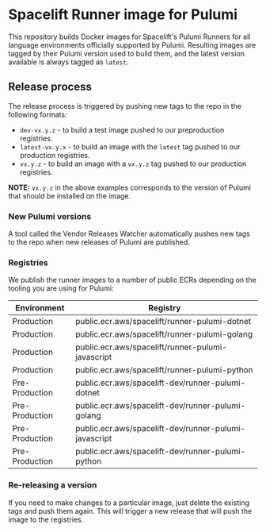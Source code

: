 # Spacelift Runner image for Pulumi

This repository builds Docker images for Spacelift's Pulumi Runners for all language environments officially supported by Pulumi. Resulting images are tagged by their Pulumi version used to build them, and the latest version available is always tagged as `latest`.

## Release process

The release process is triggered by pushing new tags to the repo in the following formats:

- `dev-vx.y.z` - to build a test image pushed to our preproduction registries.
- `latest-vx.y.x` - to build an image with the `latest` tag pushed to our production registries.
- `vx.y.z` - to build an image with a `vx.y.z` tag pushed to our production registries.

**NOTE:** `vx.y.z` in the above examples corresponds to the version of Pulumi that should be installed on the image.

### New Pulumi versions

A tool called the Vendor Releases Watcher automatically pushes new tags to the repo when new releases of Pulumi are published.

### Registries

We publish the runner images to a number of public ECRs depending on the tooling you are using for Pulumi:

| Environment    | Registry                                              |
| -------------- | ----------------------------------------------------- |
| Production     | public.ecr.aws/spacelift/runner-pulumi-dotnet         |
| Production     | public.ecr.aws/spacelift/runner-pulumi-golang         |
| Production     | public.ecr.aws/spacelift/runner-pulumi-javascript     |
| Production     | public.ecr.aws/spacelift/runner-pulumi-python         |
| Pre-Production | public.ecr.aws/spacelift-dev/runner-pulumi-dotnet     |
| Pre-Production | public.ecr.aws/spacelift-dev/runner-pulumi-golang     |
| Pre-Production | public.ecr.aws/spacelift-dev/runner-pulumi-javascript |
| Pre-Production | public.ecr.aws/spacelift-dev/runner-pulumi-python     |

### Re-releasing a version

If you need to make changes to a particular image, just delete the existing tags and push them again. This will trigger a new release that will push the image to the registries.
